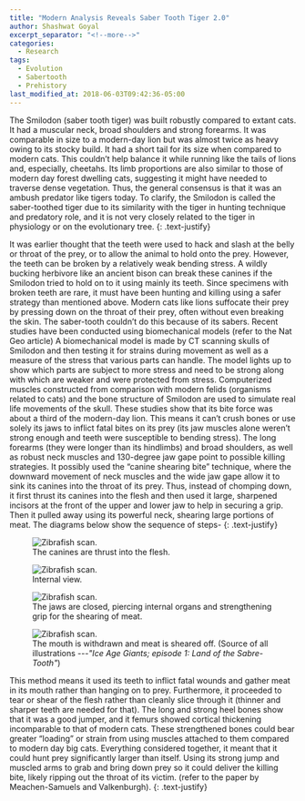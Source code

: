 ```yaml
---
title: "Modern Analysis Reveals Saber Tooth Tiger 2.0"
author: Shashwat Goyal
excerpt_separator: "<!--more-->"
categories:
  - Research
tags:
  - Evolution
  - Sabertooth
  - Prehistory
last_modified_at: 2018-06-03T09:42:36-05:00
---
```


The Smilodon (saber tooth tiger) was built robustly compared to extant cats. It had a muscular neck, broad shoulders and strong forearms. It was comparable in size to a modern-day lion but was almost twice as heavy owing to its stocky build. It had a short tail for its size when compared to modern cats. This couldn’t help balance it while running like the tails of lions and, especially, cheetahs. Its limb proportions are also similar to those of modern day forest dwelling cats, suggesting it might have needed to traverse dense vegetation. Thus, the general consensus is that it was an ambush predator like tigers today. To clarify, the Smilodon is called the saber-toothed tiger due to its similarity with the tiger in hunting technique and predatory role, and it is not very closely related to the tiger in physiology or on the evolutionary tree.
{: .text-justify}

<!--more-->

It was earlier thought that the teeth were used to hack and slash at the belly or throat of the prey, or to allow the animal to hold onto the prey. However, the teeth can be broken by a relatively weak bending stress. A wildly bucking herbivore like an ancient bison can break these canines if the Smilodon tried to hold on to it using mainly its teeth. Since specimens with broken teeth are rare, it must have been hunting and killing using a safer strategy than mentioned above. Modern cats like lions suffocate their prey by pressing down on the throat of their prey, often without even breaking the skin. The saber-tooth couldn’t do this because of its sabers. Recent studies have been conducted using biomechanical models (refer to the Nat Geo article) A biomechanical model is made by CT scanning skulls of Smilodon and then testing it for strains during movement as well as a measure of the stress that various parts can handle. The model lights up to show which parts are subject to more stress and need to be strong along with which are weaker and were protected from stress. Computerized muscles constructed from comparison with modern felids (organisms related to cats) and the bone structure of Smilodon are used to simulate real life movements of the skull. These studies show that its bite force was about a third of the modern-day lion. This means it can’t crush bones or use solely its jaws to inflict fatal bites on its prey (its jaw muscles alone weren’t strong enough and teeth were susceptible to bending stress). The long forearms (they were longer than its hindlimbs) and broad shoulders, as well as robust neck muscles and 130-degree jaw gape point to possible killing strategies. It possibly used the “canine shearing bite” technique, where the downward movement of neck muscles and the wide jaw gape allow it to sink its canines into the throat of its prey.  Thus, instead of chomping down, it first thrust its canines into the flesh and then used it large, sharpened incisors at the front of the upper and lower jaw to help in securing a grip. Then it pulled away using its powerful neck, shearing large portions of meat. The diagrams below show the sequence of steps-
{: .text-justify}

<figure class="align-left">
  <img src="{{ '/img/saber1.png' | absolute_url }}" alt="Zibrafish scan.">
  <figcaption>The canines are thrust into the flesh.</figcaption>
</figure>

<figure class="align-left">
  <img src="{{ '/img/saber2.png' | absolute_url }}" alt="Zibrafish scan.">
  <figcaption>Internal view.</figcaption>
</figure>

<figure class="align-left">
  <img src="{{ '/img/saber3.png' | absolute_url }}" alt="Zibrafish scan.">
  <figcaption>The jaws are closed, piercing internal organs and strengthening grip for the shearing of meat.</figcaption>
</figure>

<figure class="align-left">
  <img src="{{ '/img/saber3.png' | absolute_url }}" alt="Zibrafish scan.">
  <figcaption>The mouth is withdrawn and meat is sheared off. (Source of all illustrations ---<cite>"Ice Age Giants; episode 1: Land of the Sabre-Tooth"</cite>)</figcaption>
</figure>

This method means it used its teeth to inflict fatal wounds and gather meat in its mouth rather than hanging on to prey. Furthermore, it proceeded to tear or shear of the flesh rather than cleanly slice through it (thinner and sharper teeth are needed for that). The long and strong heel bones show that it was a good jumper, and it femurs showed cortical thickening incomparable to that of modern cats. These strengthened bones could bear greater “loading” or strain from using muscles attached to them compared to modern day big cats. Everything considered together, it meant that it could hunt prey significantly larger than itself. Using its strong jump and muscled arms to grab and bring down prey so it could deliver the killing bite, likely ripping out the throat of its victim. (refer to the paper by Meachen-Samuels and Valkenburgh).
{: .text-justify}
